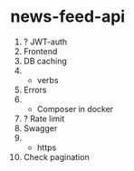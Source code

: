 # news-feed-api
1. ? JWT-auth
2. Frontend
3. DB caching
4. + verbs
5. Errors
6. + Composer in docker
7. ? Rate limit
8. Swagger
9. + https
10. Check pagination
